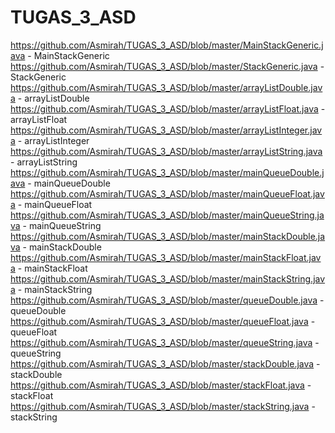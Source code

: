 # TUGAS_3_ASD
https://github.com/Asmirah/TUGAS_3_ASD/blob/master/MainStackGeneric.java - MainStackGeneric
https://github.com/Asmirah/TUGAS_3_ASD/blob/master/StackGeneric.java - StackGeneric
https://github.com/Asmirah/TUGAS_3_ASD/blob/master/arrayListDouble.java - arrayListDouble
https://github.com/Asmirah/TUGAS_3_ASD/blob/master/arrayListFloat.java - arrayListFloat
https://github.com/Asmirah/TUGAS_3_ASD/blob/master/arrayListInteger.java - arrayListInteger
https://github.com/Asmirah/TUGAS_3_ASD/blob/master/arrayListString.java - arrayListString
https://github.com/Asmirah/TUGAS_3_ASD/blob/master/mainQueueDouble.java - mainQueueDouble
https://github.com/Asmirah/TUGAS_3_ASD/blob/master/mainQueueFloat.java - mainQueueFloat
https://github.com/Asmirah/TUGAS_3_ASD/blob/master/mainQueueString.java - mainQueueString
https://github.com/Asmirah/TUGAS_3_ASD/blob/master/mainStackDouble.java - mainStackDouble
https://github.com/Asmirah/TUGAS_3_ASD/blob/master/mainStackFloat.java - mainStackFloat
https://github.com/Asmirah/TUGAS_3_ASD/blob/master/mainStackString.java - mainStackString
https://github.com/Asmirah/TUGAS_3_ASD/blob/master/queueDouble.java - queueDouble
https://github.com/Asmirah/TUGAS_3_ASD/blob/master/queueFloat.java - queueFloat
https://github.com/Asmirah/TUGAS_3_ASD/blob/master/queueString.java - queueString
https://github.com/Asmirah/TUGAS_3_ASD/blob/master/stackDouble.java - stackDouble
https://github.com/Asmirah/TUGAS_3_ASD/blob/master/stackFloat.java - stackFloat
https://github.com/Asmirah/TUGAS_3_ASD/blob/master/stackString.java - stackString
